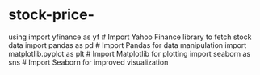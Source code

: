 # stock-price-
using import yfinance as yf  # Import Yahoo Finance library to fetch stock data import pandas as pd  # Import Pandas for data manipulation import matplotlib.pyplot as plt  # Import Matplotlib for plotting import seaborn as sns  # Import Seaborn for improved visualization
